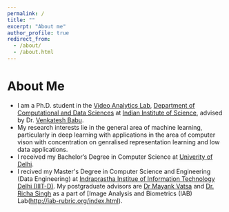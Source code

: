 ```yaml
---
permalink: /
title: ""
excerpt: "About me"
author_profile: true
redirect_from: 
  - /about/
  - /about.html
---
```




# About Me
* I am a Ph.D. student in the [Video Analytics Lab](http://val.serc.iisc.ernet.in/valweb/), [Department of Computational and Data Sciences](http://cds.iisc.ac.in/) at [Indian Institute of Science](https://iisc.ac.in/), advised by Dr. [Venkatesh Babu](http://cds.iisc.ac.in/faculty/venky/).
* My research interests lie in the general area of machine learning, particularly in deep learning with applications in the area of computer vison with concentration on genralised representation learning and low data applications.
* I received my Bachelor’s Degree in Computer Science at [Univerity of Delhi](http://www.du.ac.in/du/).
* I recived my Master's Degree in Computer Science and Engineering (Data Engineering) at [Indraprastha Institue of Information Technology Delhi (IIIT-D)](https://www.iiitd.ac.in/). My postgraduate advisors are [Dr Mayank Vatsa](http://home.iitj.ac.in/~mvatsa/) and [Dr. Richa Singh](http://home.iitj.ac.in/~richa/) as a part of [Image Analysis and Biometrics (IAB) Lab(http://iab-rubric.org/index.html).
